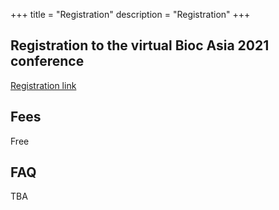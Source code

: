 +++
title = "Registration"
description = "Registration"
+++

## Registration to the virtual Bioc Asia 2021 conference 
<!--
is now open!
-->

[Registration link](https://www.eventbrite.com.au/e/bioc-asia-2021-tickets-163817050207)

## Fees

Free

## FAQ

TBA

<!--
All time is US Eastern Time. All sessions include Q&A time.

| Time                   |               | Track      |               | Name                     |
|:----------------------:|---------------|------------|---------------|--------------------------|
| **Monday, 7/27/2020**  | &nbsp; &nbsp; |            | &nbsp; &nbsp; |                          |
| 8:00 AM                | &nbsp; &nbsp; | Community  | &nbsp; &nbsp; | Open breakfast meeting   |
-->

